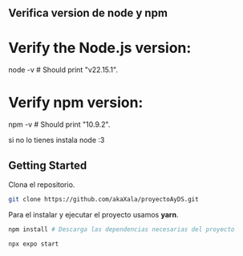 ## Verifica version de node y npm

# Verify the Node.js version:
node -v # Should print "v22.15.1".
# Verify npm version:
npm -v # Should print "10.9.2".

si no lo tienes instala node :3

## Getting Started

Clona el repositorio.

```bash
git clone https://github.com/akaXala/proyectoAyDS.git
```

Para el instalar y ejecutar el proyecto usamos **yarn**.

```bash
npm install # Descarga las dependencias necesarias del proyecto
```
```bash
npx expo start 
```
